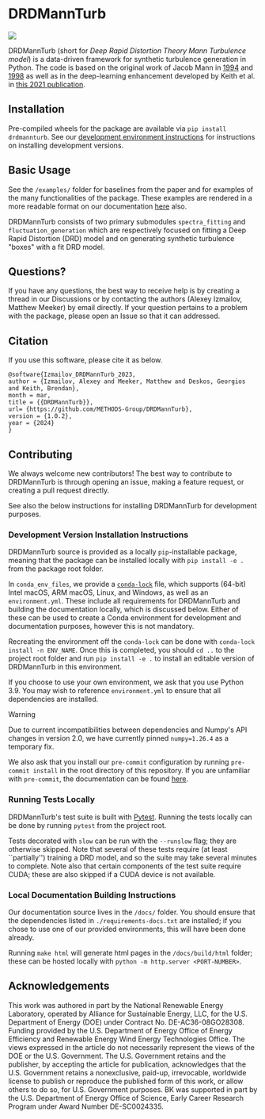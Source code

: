 # DRDMannTurb

![](https://github.com/METHODS-Group/DRDMannTurb/assets/74629347/604fcde9-41e1-4671-8c10-b1493cadfa88)

DRDMannTurb (short for *Deep Rapid Distortion Theory Mann Turbulence model*) is a data-driven framework
for synthetic turbulence generation in Python.
The code is based on the original work of Jacob Mann in [1994](https://doi.org/10.1017/S0022112094001886) and [1998](https://doi.org/10.1016/S0266-8920(97)00036-2)
as well as in the deep-learning enhancement developed by Keith et al. in [this 2021 publication](https://arxiv.org/pdf/2107.11046.pdf). 

## Installation 

Pre-compiled wheels for the package are available via ``pip install drdmannturb``. 
See our [development environment instructions](#development-version-installation-instructions)
for instructions on installing development versions.

## Basic Usage

See the ``/examples/`` folder for baselines from the paper and for examples of the many functionalities of the package. These examples are rendered in a more readable
format on our documentation [here](https://methods-group.github.io/DRDMannTurb/examples.html) also.

DRDMannTurb consists of two primary submodules ``spectra_fitting`` and ``fluctuation_generation``
which are respectively focused on fitting a Deep Rapid Distortion (DRD) model and
on generating synthetic turbulence "boxes" with a fit DRD model.

## Questions?

If you have any questions, the best way to receive help is by creating a thread in our Discussions or by contacting the authors (Alexey Izmailov, Matthew Meeker) by email directly. If your question pertains to a problem with the package, please open an Issue so that it can addressed.

## Citation 

If you use this software, please cite it as below.

```
@software{Izmailov_DRDMannTurb_2023,
author = {Izmailov, Alexey and Meeker, Matthew and Deskos, Georgios and Keith, Brendan},
month = mar,
title = {{DRDMannTurb}},
url= {https://github.com/METHODS-Group/DRDMannTurb}, 
version = {1.0.2},
year = {2024}
}
```

## Contributing

We always welcome new contributors! The best way to contribute to DRDMannTurb is through opening an issue, making a feature request, or creating a pull request directly.

See also the below instructions for installing DRDMannTurb for development purposes.

### Development Version Installation Instructions 

DRDMannTurb source is provided as a locally ``pip``-installable package, meaning that
the package can be installed locally with `pip install -e .` from the package root folder.

In `conda_env_files`, we provide a [``conda-lock``](https://github.com/conda/conda-lock) file,
which supports (64-bit) Intel macOS, ARM macOS, Linux, and Windows,
as well as an `environment.yml`.
These include all requirements for DRDMannTurb and building the documentation locally,
which is discussed below.
Either of these can be used to create a Conda environment for development
and documentation purposes,
however this is not mandatory.

Recreating the environment off the ``conda-lock`` can be done with 
``conda-lock install -n ENV_NAME``. Once this is completed, you should ``cd ..`` to
the project root folder and run ``pip install -e .`` to install an editable version 
of DRDMannTurb in this environment.

If you choose to use your own environment, we ask that you use Python 3.9. You may wish
to reference `environment.yml` to ensure that all dependencies are installed.

> [!WARNING]
> Due to current incompatibilities between dependencies and Numpy's API
> changes in version 2.0, we have currently pinned ``numpy=1.26.4``
> as a temporary fix.


We also ask that you install our
``pre-commit`` configuration by running ``pre-commit install`` in the root directory 
of this repository. If you are unfamiliar with ``pre-commit``,
the documentation can be found [here](https://pre-commit.com/).

### Running Tests Locally

DRDMannTurb's test suite is built with [Pytest](https://docs.pytest.org/en/stable/). Running the tests locally can be done by running `pytest`
from the project root. 

Tests decorated with `slow` can be run with the `--runslow` flag; they are otherwise skipped. Note that several of these tests require (at least
``partially'') training a DRD model, and so the suite may take several minutes to complete.
Note also that certain components of the test suite require CUDA; these are also
skipped if a CUDA device is not available.

### Local Documentation Building Instructions 

Our documentation source lives in the ``/docs/`` folder. 
You should ensure that the dependencies listed in ``./requirements-docs.txt`` are installed;
if you chose to use one of our provided environments, this will have been done already.

Running ``make html`` will generate html pages in the ``/docs/build/html`` folder; these can be hosted locally with ``python -m http.server <PORT-NUMBER>``.

## Acknowledgements

This work was authored in part by the National Renewable Energy Laboratory, operated by Alliance for Sustainable Energy, LLC, for the U.S. Department of Energy (DOE) under Contract No. DE-AC36-08GO28308. Funding provided by the U.S. Department of Energy Office of Energy Efficiency and Renewable Energy Wind Energy Technologies Office. The views expressed in the article do not necessarily represent the views of the DOE or the U.S. Government. The U.S. Government retains and the publisher, by accepting the article for publication, acknowledges that the U.S. Government retains a nonexclusive, paid-up, irrevocable, worldwide license to publish or reproduce the published form of this work, or allow others to do so, for U.S. Government purposes. BK was supported in part by the U.S. Department of Energy Office of Science, Early Career Research Program under Award Number DE-SC0024335.
